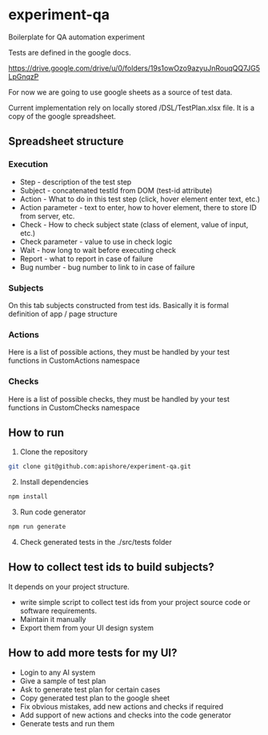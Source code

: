 # experiment-qa

Boilerplate for QA automation experiment

Tests are defined in the google docs.

https://drive.google.com/drive/u/0/folders/19s1owOzo9azyuJnRouqQQ7JG5LpGnqzP

For now we are going to use google sheets as a source of test data.

Current implementation rely on locally stored /DSL/TestPlan.xlsx file. It is a copy of the google spreadsheet.

## Spreadsheet structure

### Execution

- Step - description of the test step
- Subject - concatenated testId from DOM (test-id attribute)
- Action - What to do in this test step (click, hover element enter text, etc.)
- Action parameter - text to enter, how to hover element, there to store ID from server, etc.
- Check - How to check subject state (class of element, value of input, etc.)
- Check parameter - value to use in check logic
- Wait - how long to wait before executing check
- Report - what to report in case of failure
- Bug number - bug number to link to in case of failure

### Subjects

On this tab subjects constructed from test ids.
Basically it is formal definition of app / page structure

### Actions

Here is a list of possible actions,
they must be handled by your test functions in CustomActions namespace

### Checks

Here is a list of possible checks,
they must be handled by your test functions in CustomChecks namespace

## How to run

1. Clone the repository

```bash
git clone git@github.com:apishore/experiment-qa.git
```

2. Install dependencies

```bash
npm install
```

3. Run code generator

```bash
npm run generate
```

4. Check generated tests in the ./src/tests folder

## How to collect test ids to build subjects?

It depends on your project structure.

- write simple script to collect test ids from
  your project source code or software requirements.
- Maintain it manually
- Export them from your UI design system

## How to add more tests for my UI?

- Login to any AI system
- Give a sample of test plan
- Ask to generate test plan for certain cases
- Copy generated test plan to the google sheet
- Fix obvious mistakes, add new actions and checks if required
- Add support of new actions and checks into the code generator
- Generate tests and run them

